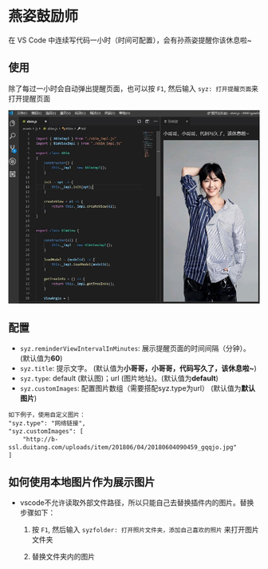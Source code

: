 # 燕姿鼓励师

在 VS Code 中连续写代码一小时（时间可配置），会有孙燕姿提醒你该休息啦~

## 使用

除了每过一小时会自动弹出提醒页面，也可以按 `F1`, 然后输入 `syz: 打开提醒页面`来打开提醒页面

![usage](images/usage.jpg)

## 配置

* `syz.reminderViewIntervalInMinutes`: 展示提醒页面的时间间隔（分钟）。(默认值为**60**)
* `syz.title`: 提示文字。 (默认值为**小哥哥，小哥哥，代码写久了，该休息啦~**)
* `syz.type`: default (默认图)；url (图片地址)。(默认值为**default**)
* `syz.customImages`: 配置图片数组（需要搭配syz.type为url） (默认值为**默认图片**)

```
如下例子，使用自定义图片：
"syz.type": "网络链接",
"syz.customImages": [
    "http://b-ssl.duitang.com/uploads/item/201806/04/20180604090459_gqqjo.jpg"
]
```
## 如何使用本地图片作为展示图片

* vscode不允许读取外部文件路径，所以只能自己去替换插件内的图片。替换步骤如下：
  
  1. 按 `F1`, 然后输入 `syzfolder: 打开照片文件夹，添加自己喜欢的照片` 来打开图片文件夹
  
  2. 替换文件夹内的图片

